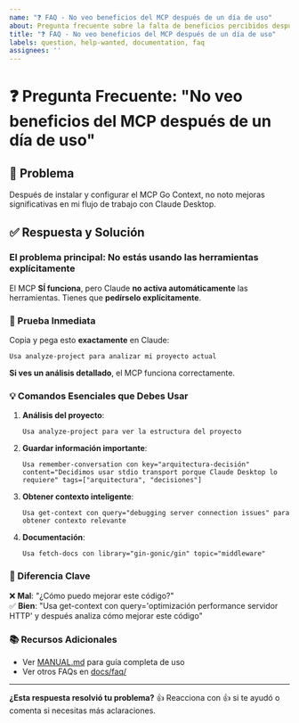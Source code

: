 ```yaml
---
name: "❓ FAQ - No veo beneficios del MCP después de un día de uso"
about: Pregunta frecuente sobre la falta de beneficios percibidos después de usar el MCP
title: "❓ FAQ - No veo beneficios del MCP después de un día de uso"
labels: question, help-wanted, documentation, faq
assignees: ''
---
```


# ❓ Pregunta Frecuente: "No veo beneficios del MCP después de un día de uso"

## 🎯 **Problema**
Después de instalar y configurar el MCP Go Context, no noto mejoras significativas en mi flujo de trabajo con Claude Desktop.

## ✅ **Respuesta y Solución**

### **El problema principal: No estás usando las herramientas explícitamente**

El MCP **SÍ funciona**, pero Claude **no activa automáticamente** las herramientas. Tienes que **pedírselo explícitamente**.

### **🧪 Prueba Inmediata**

Copia y pega esto **exactamente** en Claude:

```
Usa analyze-project para analizar mi proyecto actual
```

**Si ves un análisis detallado**, el MCP funciona correctamente.

### **💡 Comandos Esenciales que Debes Usar**

1. **Análisis del proyecto**:
   ```
   Usa analyze-project para ver la estructura del proyecto
   ```

2. **Guardar información importante**:
   ```
   Usa remember-conversation con key="arquitectura-decisión" content="Decidimos usar stdio transport porque Claude Desktop lo requiere" tags=["arquitectura", "decisiones"]
   ```

3. **Obtener contexto inteligente**:
   ```
   Usa get-context con query="debugging server connection issues" para obtener contexto relevante
   ```

4. **Documentación**:
   ```
   Usa fetch-docs con library="gin-gonic/gin" topic="middleware"
   ```

### **🔑 Diferencia Clave**

❌ **Mal**: "¿Cómo puedo mejorar este código?"  
✅ **Bien**: "Usa get-context con query='optimización performance servidor HTTP' y después analiza cómo mejorar este código"

### **📚 Recursos Adicionales**
- Ver [MANUAL.md](../../MANUAL.md) para guía completa de uso
- Ver otros FAQs en [docs/faq/](../../docs/faq/)

---

**¿Esta respuesta resolvió tu problema?** 👍 Reacciona con 👍 si te ayudó o comenta si necesitas más aclaraciones.
